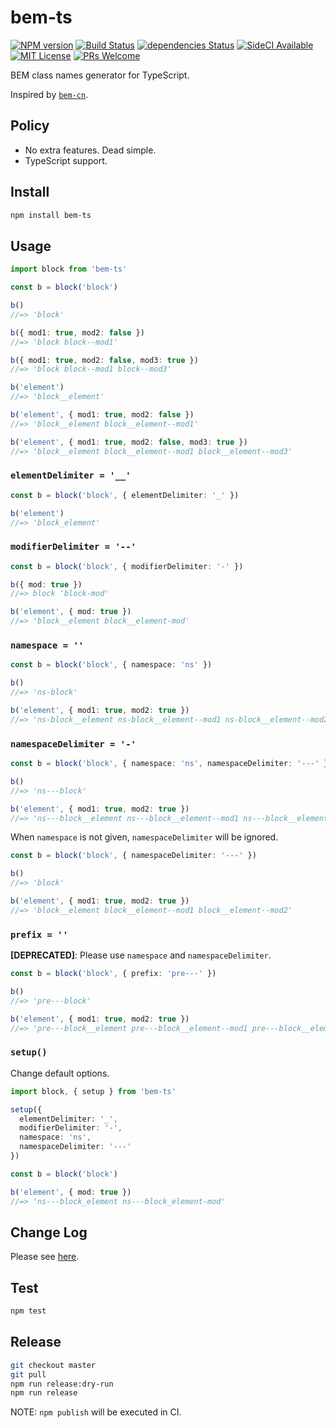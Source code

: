 # bem-ts

[![NPM version](https://img.shields.io/npm/v/bem-ts.svg)](https://npm.im/bem-ts)
[![Build Status](https://travis-ci.org/ybiquitous/bem-ts.svg?branch=master)](https://travis-ci.org/ybiquitous/bem-ts)
[![dependencies Status](https://david-dm.org/ybiquitous/bem-ts/status.svg)](https://david-dm.org/ybiquitous/bem-ts)
[![SideCI Available](https://img.shields.io/badge/SideCI-available-blue.svg)](https://sideci.com)
[![MIT License](https://img.shields.io/github/license/mashape/apistatus.svg)](LICENSE)
[![PRs Welcome](https://img.shields.io/badge/PRs-welcome-brightgreen.svg)](http://makeapullrequest.com)

BEM class names generator for TypeScript.

Inspired by [`bem-cn`](https://npm.im/bem-cn).

## Policy

* No extra features. Dead simple.
* TypeScript support.

## Install

```sh
npm install bem-ts
```

## Usage

```ts
import block from 'bem-ts'

const b = block('block')

b()
//=> 'block'

b({ mod1: true, mod2: false })
//=> 'block block--mod1'

b({ mod1: true, mod2: false, mod3: true })
//=> 'block block--mod1 block--mod3'

b('element')
//=> 'block__element'

b('element', { mod1: true, mod2: false })
//=> 'block__element block__element--mod1'

b('element', { mod1: true, mod2: false, mod3: true })
//=> 'block__element block__element--mod1 block__element--mod3'
```

### `elementDelimiter = '__'`

```ts
const b = block('block', { elementDelimiter: '_' })

b('element')
//=> 'block_element'
```

### `modifierDelimiter = '--'`

```ts
const b = block('block', { modifierDelimiter: '-' })

b({ mod: true })
//=> block 'block-mod'

b('element', { mod: true })
//=> 'block__element block__element-mod'
```

### `namespace = ''`

```ts
const b = block('block', { namespace: 'ns' })

b()
//=> 'ns-block'

b('element', { mod1: true, mod2: true })
//=> 'ns-block__element ns-block__element--mod1 ns-block__element--mod2'
```

### `namespaceDelimiter = '-'`

```ts
const b = block('block', { namespace: 'ns', namespaceDelimiter: '---' })

b()
//=> 'ns---block'

b('element', { mod1: true, mod2: true })
//=> 'ns---block__element ns---block__element--mod1 ns---block__element--mod2'
```

When `namespace` is not given, `namespaceDelimiter` will be ignored.

```ts
const b = block('block', { namespaceDelimiter: '---' })

b()
//=> 'block'

b('element', { mod1: true, mod2: true })
//=> 'block__element block__element--mod1 block__element--mod2'
```

### `prefix = ''`

**[DEPRECATED]**: Please use `namespace` and `namespaceDelimiter`.

```ts
const b = block('block', { prefix: 'pre---' })

b()
//=> 'pre---block'

b('element', { mod1: true, mod2: true })
//=> 'pre---block__element pre---block__element--mod1 pre---block__element--mod2'
```

### `setup()`

Change default options.

```ts
import block, { setup } from 'bem-ts'

setup({
  elementDelimiter: '_',
  modifierDelimiter: '-',
  namespace: 'ns',
  namespaceDelimiter: '---'
})

const b = block('block')

b('element', { mod: true })
//=> 'ns---block_element ns---block_element-mod'
```

## Change Log

Please see [here](CHANGELOG.md).

## Test

```sh
npm test
```

## Release

```sh
git checkout master
git pull
npm run release:dry-run
npm run release
```

NOTE: `npm publish` will be executed in CI.
